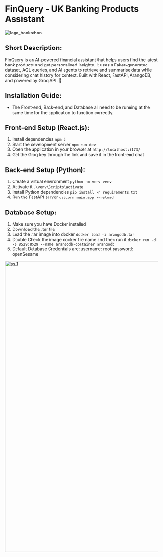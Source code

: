 # FinQuery -  UK Banking Products Assistant

![logo_hackathon](https://github.com/user-attachments/assets/a930ad52-5499-41cf-b335-67ac2c8584ab)

## Short Description:
FinQuery is an AI-powered financial assistant that helps users find the latest bank products and get personalised insights. It uses a Faker-generated dataset, AQL queries, and AI agents to retrieve and summarise data while considering chat history for context. Built with React, FastAPI, ArangoDB, and powered by Groq API. 🚀

## Installation Guide:
- The Front-end, Back-end, and Database all need to be running at the same time for the application to function correctly.

## Front-end Setup (React.js):
1. Install dependencies
`npm i`
2. Start the development server
`npm run dev`
3. Open the application in your browser at
`http://localhost:5173/`
4. Get the Groq key through the link and save it in the front-end chat

## Back-end Setup (Python):
1. Create a virtual environment
`python -m venv venv`
2. Activate it
`.\venv\Scripts\activate`
3. Install Python dependencies
`pip install -r requirements.txt`
4. Run the FastAPI server
`uvicorn main:app --reload`


## Database Setup:
1. Make sure you have Docker installed
2. Download the .tar file
3. Load the .tar image into docker
`docker load -i arangodb.tar`
4. Double Check the image docker file name and then run it
`docker run -d -p 8529:8529 --name arangodb-container arangodb`
5. Default Database Credentials are:
username: root
password: openSesame



<img width="960" alt="ss_1" src="https://github.com/user-attachments/assets/6a0ae144-4176-4b0b-ae5b-0d97c10952fb" />





